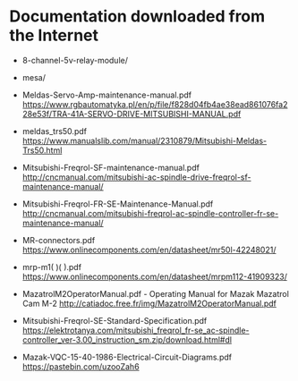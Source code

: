 Documentation downloaded from the Internet
==========================================

* 8-channel-5v-relay-module/
* mesa/

* Meldas-Servo-Amp-maintenance-manual.pdf
  https://www.rgbautomatyka.pl/en/p/file/f828d04fb4ae38ead861076fa228e53f/TRA-41A-SERVO-DRIVE-MITSUBISHI-MANUAL.pdf
* meldas_trs50.pdf
  https://www.manualslib.com/manual/2310879/Mitsubishi-Meldas-Trs50.html
* Mitsubishi-Freqrol-SF-maintenance-manual.pdf
  http://cncmanual.com/mitsubishi-ac-spindle-drive-freqrol-sf-maintenance-manual/
* Mitsubishi-Freqrol-FR-SE-Maintenance-Manual.pdf
  http://cncmanual.com/mitsubishi-freqrol-ac-spindle-controller-fr-se-maintenance-manual/
* MR-connectors.pdf
  https://www.onlinecomponents.com/en/datasheet/mr50l-42248021/
* mrp-m1( )( ).pdf
  https://www.onlinecomponents.com/en/datasheet/mrpm112-41909323/
* MazatrolM2OperatorManual.pdf - Operating Manual for Mazak Mazatrol Cam M-2
  http://catiadoc.free.fr/img/MazatrolM2OperatorManual.pdf
* Mitsubishi-Freqrol-SE-Standard-Specification.pdf
  https://elektrotanya.com/mitsubishi_freqrol_fr-se_ac-spindle-controller_ver-3.00_instruction_sm.zip/download.html#dl
* Mazak-VQC-15-40-1986-Electrical-Circuit-Diagrams.pdf
  https://pastebin.com/uzooZah6
